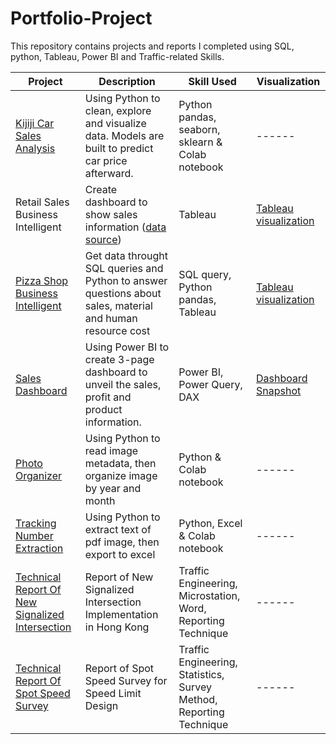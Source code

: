 # Portfolio-Project

This repository contains projects and reports I completed using SQL, python, Tableau, Power BI and Traffic-related Skills.

| Project      | Description | Skill Used | Visualization |
| ----------- | ----------- | ----------- | ----------- |
| [Kijiji Car Sales Analysis](https://github.com/popo169/Portfolio-Project/blob/main/Kijiji%20Car%20Sales/Kijiji_Car_Analysis.ipynb)      | Using Python to clean, explore and visualize data. Models are built to predict car price afterward. | Python pandas, seaborn, sklearn & Colab notebook  | ------
| Retail Sales Business Intelligent | Create dashboard to show sales information ([data source](https://www.kaggle.com/datasets/tylermorse/retail-business-sales-20172019)) | Tableau | [Tableau visualization](https://public.tableau.com/views/RetailDash/Dashboard1?:language=en-US&publish=yes&:display_count=n&:origin=viz_share_link)
| [Pizza Shop <br>Business Intelligent](https://github.com/popo169/Portfolio-Project/blob/main/Pizza%20Project/Pizza%20Project.ipynb)      | Get data throught SQL queries and Python to answer questions about sales, material and human resource cost | SQL query, Python pandas, Tableau | [Tableau visualization](https://public.tableau.com/views/Book1_16823748427290/PizzaShopBI?:language=en-US&publish=yes&:display_count=n&:origin=viz_share_link) 
| [Sales Dashboard](https://github.com/popo169/Portfolio-Project/tree/main/PowerBI)      | Using Power BI to create 3-page dashboard to unveil the sales, profit and product information. | Power BI, Power Query, DAX  | [Dashboard Snapshot](https://github.com/popo169/Portfolio-Project/blob/main/PowerBI/DBportfo1_snapshot.pdf) 
| [Photo Organizer](https://github.com/popo169/Portfolio-Project/blob/main/Photo_organizer/Photo_organizer.ipynb)      | Using Python to read image metadata, then organize image by year and month | Python & Colab notebook  | ------
| [Tracking Number Extraction](https://github.com/popo169/Portfolio-Project/blob/main/Tracking_number/Extract_tracking_number.ipynb)      | Using Python to extract text of pdf image, then export to excel | Python, Excel & Colab notebook  | ------
| [Technical Report Of New Signalized Intersection](https://github.com/popo169/Portfolio-Project/blob/main/Traffic/Technical%20Report-New%20Junction%20w%20Appendice.pdf)      | Report of New Signalized Intersection Implementation in Hong Kong | Traffic Engineering, Microstation, Word, Reporting Technique  | ------
| [Technical Report Of Spot Speed Survey](https://github.com/popo169/Portfolio-Project/blob/main/Traffic/Technical%20Report-Spot%20Speed%20w%20Appendice.pdf)      | Report of Spot Speed Survey for Speed Limit Design | Traffic Engineering, Statistics, Survey Method, Reporting Technique  | ------
